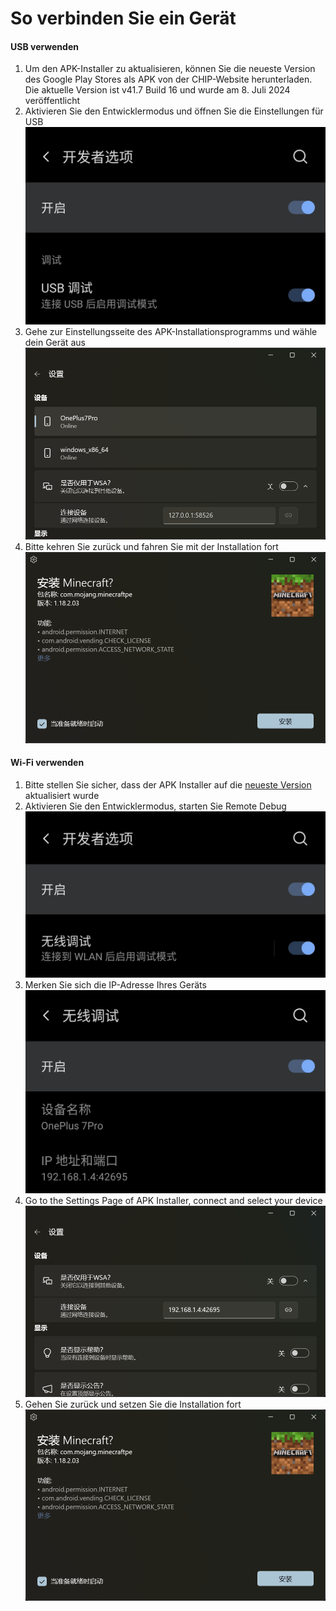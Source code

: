 # So verbinden Sie ein Gerät
#### USB verwenden
1. Um den APK-Installer zu aktualisieren, können Sie die neueste Version des Google Play Stores als APK von der CHIP-Website herunterladen. Die aktuelle Version ist v41.7 Build 16 und wurde am 8. Juli 2024 veröffentlicht
2. Aktivieren Sie den Entwicklermodus und öffnen Sie die Einstellungen für USB![Entwicklermodus](https://raw.githubusercontent.com/Paving-Base/APK-Installer/screenshots/Documents/Tutorials/How%20To%20Connect%20Device/Images/Screenshot_20221002-172252.jpg)
3. Gehe zur Einstellungsseite des APK-Installationsprogramms und wähle dein Gerät aus![Einstellungen](https://raw.githubusercontent.com/Paving-Base/APK-Installer/screenshots/Documents/Tutorials/How%20To%20Connect%20Device/Images/Snipaste_2022-10-02_17-37-30.png)
4. Bitte kehren Sie zurück und fahren Sie mit der Installation fort![Résumé allaInsttion](https://raw.githubusercontent.com/Paving-Base/APK-Installer/screenshots/Documents/Tutorials/How%20To%20Connect%20Device/Images/Snipaste_2022-10-02_17-34-04.png)
#### Wi-Fi verwenden
1. Bitte stellen Sie sicher, dass der APK Installer auf die [neueste Version](https://www.microsoft.com/store/productId/9P2JFQ43FPPG "APK Installer") aktualisiert wurde
2. Aktivieren Sie den Entwicklermodus, starten Sie Remote Debug![Entwicklermodus](https://raw.githubusercontent.com/Paving-Base/APK-Installer/screenshots/Documents/Tutorials/How%20To%20Connect%20Device/Images/Screenshot_20221002-174001.jpg)
3. Merken Sie sich die IP-Adresse Ihres Geräts![IP-Adresse](https://raw.githubusercontent.com/Paving-Base/APK-Installer/screenshots/Documents/Tutorials/How%20To%20Connect%20Device/Images/Screenshot_20221002-174200.jpg)
3. Go to the Settings Page of APK Installer, connect and select your device ![Einstellungen](https://raw.githubusercontent.com/Paving-Base/APK-Installer/screenshots/Documents/Tutorials/How%20To%20Connect%20Device/Images/Snipaste_2022-10-02_17-46-28.png)
4. Gehen Sie zurück und setzen Sie die Installation fort![Installation fortsetzen](https://raw.githubusercontent.com/Paving-Base/APK-Installer/screenshots/Documents/Tutorials/How%20To%20Connect%20Device/Images/Snipaste_2022-10-02_17-34-04.png)

